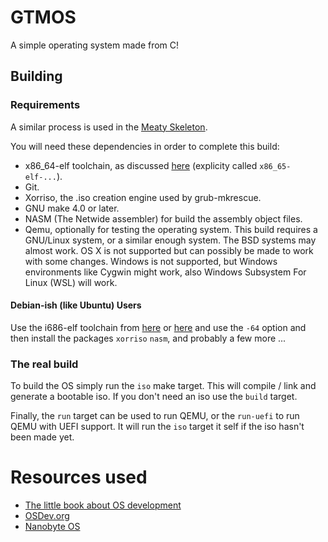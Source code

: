 # GTMOS

A simple operating system made from C!

## Building

### Requirements
A similar process is used in the [Meaty Skeleton](https://wiki.osdev.org/Meaty_Skeleton).

You will need these dependencies in order to complete this build:

* x86_64-elf toolchain, as discussed [here](https://wiki.osdev.org/Meaty_Skeleton#Cross-Compiling_the_Operating_System) (explicity called `x86_65-elf-...`).
* Git.
* Xorriso, the .iso creation engine used by grub-mkrescue.
* GNU make 4.0 or later.
* NASM (The Netwide assembler) for build the assembly object files.
* Qemu, optionally for testing the operating system.
This build requires a GNU/Linux system, or a similar enough system. The BSD systems may almost work. OS X is not supported but can possibly be made to work with some changes. Windows is not supported, but Windows environments like Cygwin might work, also Windows Subsystem For Linux (WSL) will work.

#### Debian-ish (like Ubuntu) Users
Use the i686-elf toolchain from [here](https://github.com/lordmilko/i686-elf-tools) or [here](https://wiki.osdev.org/Meaty_Skeleton#Building_a_Cross-Compiler) and use the `-64` option and then install the packages `xorriso` `nasm`, and probably a few more ...

### The real build
To build the OS simply run the `iso` make target. This will compile / link and generate a bootable iso. If you don't need an iso use the `build` target.

Finally, the `run` target can be used to run QEMU, or the `run-uefi` to run QEMU with UEFI support. It will run the `iso` target it self if the iso hasn't been made yet.

# Resources used
* [The little book about OS development](http://littleosbook.github.io/)
* [OSDev.org](https://wiki.osdev.org/)
* [Nanobyte OS](https://github.com/nanobyte-dev/nanobyte_os)